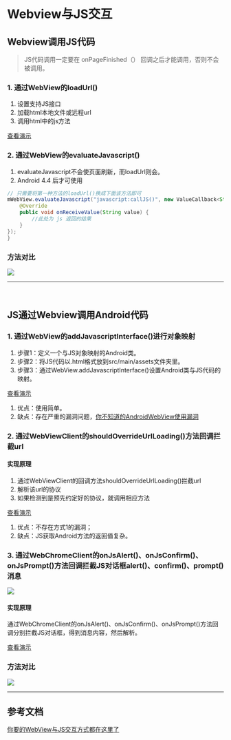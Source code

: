 # Webview与JS交互

## Webview调用JS代码

> JS代码调用一定要在 onPageFinished（） 回调之后才能调用，否则不会被调用。

### 1. 通过WebView的loadUrl() 
  1. 设置支持JS接口
  2. 加载html本地文件或远程url
  3. 调用html中的js方法

[查看演示](doc/WebviewLoadUrl.md)


### 2. 通过WebView的evaluateJavascript()
1. evaluateJavascript不会使页面刷新，而loadUrl则会。
2. Android 4.4 后才可使用

```java
// 只需要将第一种方法的loadUrl()换成下面该方法即可
mWebView.evaluateJavascript("javascript:callJS()", new ValueCallback<String>() {
    @Override
    public void onReceiveValue(String value) {
        //此处为 js 返回的结果
    }
});
}
```

### 方法对比
![](https://img-blog.csdnimg.cn/img_convert/b7c70efb0bb2dd1f58b0bd4144c6b66c.png)

***

<br>

## JS通过Webview调用Android代码

### 1. 通过WebView的addJavascriptInterface()进行对象映射
1. 步骤1：定义一个与JS对象映射的Android类。
2. 步骤2：将JS代码以.html格式放到src/main/assets文件夹里。
3. 步骤3：通过WebView.addJavascriptInterface()设置Android类与JS代码的映射。

[查看演示](doc/AndroidJS对象映射.md)

1. 优点：使用简单。
2. 缺点：存在严重的漏洞问题，[你不知道的AndroidWebView使用漏洞](https://www.jianshu.com/p/3a345d27cd42)

### 2. 通过WebViewClient的shouldOverrideUrlLoading()方法回调拦截url
#### 实现原理
1. 通过WebViewClient的回调方法shouldOverrideUrlLoading()拦截url
2. 解析该url的协议
3. 如果检测到是预先约定好的协议，就调用相应方法

[查看演示](doc/shouldOverrideUrlLoadingl拦截.md)

1. 优点：不存在方式1的漏洞；
2. 缺点：JS获取Android方法的返回值复杂。

### 3. 通过WebChromeClient的onJsAlert()、onJsConfirm()、onJsPrompt()方法回调拦截JS对话框alert()、confirm()、prompt()消息
![](https://img-blog.csdnimg.cn/img_convert/b72493887a9a20861f5552fd6a60b336.png)

#### 实现原理
通过WebChromeClient的onJsAlert()、onJsConfirm()、onJsPrompt()方法回调分别拦截JS对话框，得到消息内容，然后解析。

[查看演示](doc/拦截JS的输入框prompt.md)

### 方法对比
![](https://img-blog.csdnimg.cn/img_convert/50749cb08063a2335e3523cf751300ae.png)

***

## 参考文档
[你要的WebView与JS交互方式都在这里了](https://blog.csdn.net/carson_ho/article/details/64904691)
